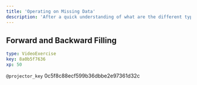 ```yaml
---
title: 'Operating on Missing Data'
description: 'After a quick understanding of what are the different types of missing data, you would deal with in real-life problems, let''s move further by learning how would you operate on different types of missing data.'
---
```


## Forward and Backward Filling

```yaml
type: VideoExercise
key: 8a0b5f7636
xp: 50
```

`@projector_key`
0c5f8c88ecf599b36dbbe2e97361d32c
